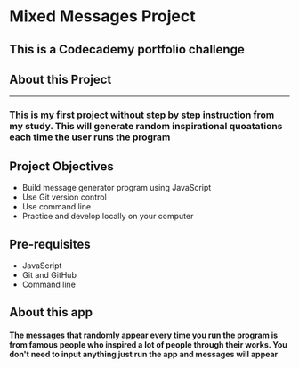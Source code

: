 # Mixed Messages Project

## This is a Codecademy portfolio challenge

## About this Project

-------

### This is my first project without step by step instruction from my study. This will generate random inspirational quoatations each time the user runs the program

## Project Objectives

+ Build message generator program using JavaScript
+ Use Git version control
+ Use command line
+ Practice and develop locally on your computer

## Pre-requisites

+ JavaScript
+ Git and GitHub
+ Command line

## About this app

#### The messages that randomly appear every time you run the program is from famous people who inspired a lot of people through their works. You don't need to input anything just run the app and messages will appear
